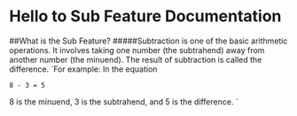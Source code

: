 # Hello to Sub Feature Documentation
##What is the Sub Feature?
#####Subtraction is one of the basic arithmetic operations. It involves taking one number (the subtrahend) away from another number (the minuend). The result of subtraction is called the difference.
`For example:
In the equation
```
8 - 3 = 5
```
8 is the minuend, 3 is the subtrahend, and 5 is the difference.
`
